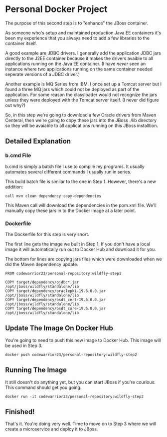 # Personal Docker Project

The purpose of this second step is to "enhance" the JBoss container.

As someone who's setup and maintained production Java EE containers it's been my experience that you always need to add a few libraries to the container itself.

A good example are JDBC drivers.  I generally add the application JDBC jars directly to the J2EE container because it makes the drivers avaible to all applications running on the Java EE container.  (I have *never* seen an instance where two applications running on the same container needed seperate versions of a JDBC driver.)

Another example is MQ Series from IBM.  I once set up a Tomcat server but I found a three MQ jars which could not be deployed as part of the application.  For some reason the classloader would not recognize the jars unless they were deployed with the Tomcat server itself.  (I never did figure out why?)

So, in this step we're going to download a few Oracle drivers from Maven Centeral, then we're going to copy these jars into the JBoss ./lib directory so they will be avaiable to all applications running on this JBoss installtion.

## Detailed Explanation


###  b.cmd File
b.cmd is simply a batch file I use to compile my programs.  It usually automates several different commands I usually run in series.  

This build batch file is similar to the one in Step 1.  However, there's a new addition:

```text
call mvn clean dependency:copy-dependencies
```

This Maven call will download the dependencies in the pom.xml file.  We'll manually copy these jars in to the Docker image at a later point.


###  Dockerfile
The Dockerfile for this step is very short.

The first line gets the image we built in Step 1.  If you don't have a local image it will automatically run out to Docker Hub and download it for you.

The bottom for lines are copying jars files which were downloaded when we did the Maven dependency update.

```text
FROM codewarrior23/personal-repository:wildfly-step1

COPY target/dependency/ojdbc*.jar              /opt/jboss/wildfly/standalone/lib
COPY target/dependency/oraclepki-19.6.0.0.jar  /opt/jboss/wildfly/standalone/lib
COPY target/dependency/osdt_cert-19.6.0.0.jar  /opt/jboss/wildfly/standalone/lib
COPY target/dependency/osdt_core-19.6.0.0.jar  /opt/jboss/wildfly/standalone/lib
```

## Update The Image On Docker Hub
You're going to need to push this new image to Docker Hub.  This image will be used in Step 3.

```text
docker push codewarrior23/personal-repository:wildfly-step2
```

## Running The Image
It still doesn't do anything yet, but you can start JBoss if you're courious.  This command should get you going.

```text
docker run -it codewarrior23/personal-repository:wildfly-step2
```

## Finished!
That's it.  You're doing very well.  Time to move on to Step 3 where we will create
a microservice and deploy it to JBoss.
